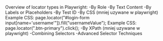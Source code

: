 Overview of locator types in Playwright:
-By Role
-By Text Content
-By Labels or Placeholders
-By Test ID
-By CSS (mniej uzywane w playwright)
Example CSS: page.locator("#login-form input[name='username'"]).fill("usernameValue");
Example CSS: page.locator(".btn-primary").click();
-By XPath (mniej uzywane w playwright)
-Combining Selectors
-Advanced Selector Techniques